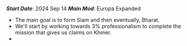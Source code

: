 ***Start Date***: 2024 Sep 14
***Main Mod***: Europa Expanded

- The main goal is to form Siam and then eventually, Bharat.
- We'll start by working towards 3% professionalism to complete the mission that gives us claims on Khmer.
- 